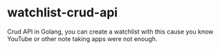 # watchlist-crud-api
Crud API in Golang, you can create a watchlist with this cause you know YouTube or other note taking apps were not enough. 
